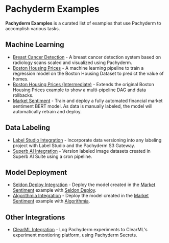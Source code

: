 # Pachyderm Examples
**Pachyderm Examples** is a curated list of examples that use Pachyderm to accomplish various tasks. 

## Machine Learning

- [Breast Cancer Detection](./breast-cancer-detection) - A breast cancer detection system based on radiology scans scaled and visualized using Pachyderm.
- [Boston Housing Prices](./housing-prices) - A machine learning pipeline to train a regression model on the Boston Housing Dataset to predict the value of homes.
- [Boston Housing Prices (Intermediate)](./housing-prices-intermediate) - Extends the original Boston Housing Prices example to show a multi-pipeline DAG and data rollbacks. 
- [Market Sentiment](./market-sentiment) - Train and deploy a fully automated financial market sentiment BERT model. As data is manually labeled, the model will automatically retrain and deploy. 

## Data Labeling

- [Label Studio Integration](./label-studio) - Incorporate data versioning into any labeling project with Label Studio and the Pachyderm S3 Gateway. 
- [Superb AI Integration](./superb-ai) - Version labeled image datasets created in Superb AI Suite using a cron pipeline.

## Model Deployment

- [Seldon Deploy Integration](./seldon) - Deploy the model created in the [Market Sentiment](./market-sentiment) example with [Seldon Deploy](https://www.seldon.io/tech/products/deploy/).
- [Algorithmia Integration](./algorithmia) - Deploy the model created in the [Market Sentiment](./market-sentiment) example with [Algorithmia](https://algorithmia.com/).


## Other Integrations

- [ClearML Integration](https://github.com/JimmyWhitaker/pach_clearml) - Log Pachyderm experiments to ClearML's experiment montioring platform, using Pachyderm Secrets. 
